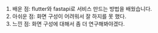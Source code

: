 1. 배운 점: flutter와 fastapi로 서비스 만드는 방법을 배웠습니다.
2. 아쉬운 점: 화면 구성이 어려워서 잘 하지를 못 했다.
3. 느낀 점: 화면 구성에 대해서 좀 더 연구해봐야겠다.
